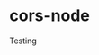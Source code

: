 # cors-node
Testing





























































































